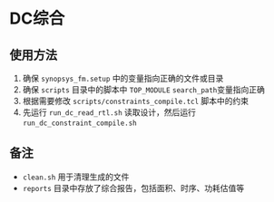 # DC综合

## 使用方法
1. 确保 `synopsys_fm.setup` 中的变量指向正确的文件或目录
2. 确保 `scripts` 目录中的脚本中 `TOP_MODULE` `search_path`变量指向正确
3. 根据需要修改 `scripts/constraints_compile.tcl` 脚本中的约束
4. 先运行 `run_dc_read_rtl.sh` 读取设计，然后运行 `run_dc_constraint_compile.sh` 

## 备注
- `clean.sh` 用于清理生成的文件
- `reports` 目录中存放了综合报告，包括面积、时序、功耗估值等